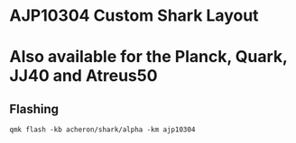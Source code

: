 # AJP10304 Custom Shark Layout
# Also available for the Planck, Quark, JJ40 and Atreus50

## Flashing
`qmk flash -kb acheron/shark/alpha -km ajp10304`
